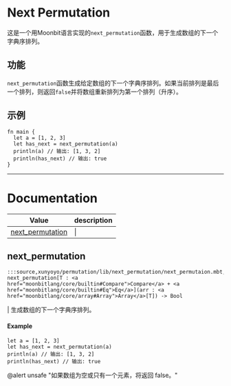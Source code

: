 # Next Permutation

这是一个用Moonbit语言实现的`next_permutation`函数，用于生成数组的下一个字典序排列。

## 功能

`next_permutation`函数生成给定数组的下一个字典序排列。如果当前排列是最后一个排列，则返回`false`并将数组重新排列为第一个排列（升序）。

## 示例

```moonbit
fn main {
  let a = [1, 2, 3]
  let has_next = next_permutation(a)
  println(a) // 输出: [1, 3, 2]
  println(has_next) // 输出: true
}
```
---
# Documentation
|Value|description|
|---|---|
|[next\_permutation](#next_permutation)| \||

## next\_permutation

```moonbit
:::source,xunyoyo/permutation/lib/next_permutation/next_permutaion.mbt,22:::fn next_permutation[T : <a href="moonbitlang/core/builtin#Compare">Compare</a> + <a href="moonbitlang/core/builtin#Eq">Eq</a>](arr : <a href="moonbitlang/core/array#Array">Array</a>[T]) -> Bool
```
 \|
生成数组的下一个字典序排列。

 #### Example
 ```
 let a = [1, 2, 3]
 let has_next = next_permutation(a)
 println(a) // 输出: [1, 3, 2]
 println(has_next) // 输出: true
 ```
 @alert unsafe "如果数组为空或只有一个元素，将返回 false。"
